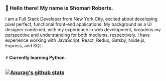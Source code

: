 ### :wave: Hello there! My name is Shomari Roberts.
I am a Full Stack Developer from New York City, excited about developing pixel perfect, functional front-end applications. My background as a UI designer combined, with my experience in web development, broadens my perspective and understanding for both mediums, respectively. I have experience working with JavaScript, React, Redux, Gatsby, Node.js, Express, and SQL.

#### ⚡ Currently learning Python.



### [![Anurag's github stats](https://github-readme-stats.vercel.app/api?username=slroberts)](https://github.com/anuraghazra/github-readme-stats)

<!--
**slroberts/slroberts** is a ✨ _special_ ✨ repository because its `README.md` (this file) appears on your GitHub profile.

Here are some ideas to get you started:

- 🔭 I’m currently working on ...
- 🌱 I’m currently learning ...
- 👯 I’m looking to collaborate on ...
- 🤔 I’m looking for help with ...
- 💬 Ask me about ...
- 📫 How to reach me: ...
- 😄 Pronouns: ...
- ⚡ Fun fact: ...
-->
